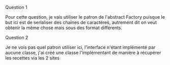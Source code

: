 Question 1

Pour cette question, je vais utiliser le patron de l'abstract Factory puisque le but ici est de serialiser des chaînes de caractères, autrement dit on veut obtenir la même chose mais sous des format différents.


Question 2 

Je ne vois pas quel patron utiliser ici, l'interface n'étant implémenté par aucune classe, j'ai créé une classe l'implémentant de manière à récupérer les recettes via les 2 sites